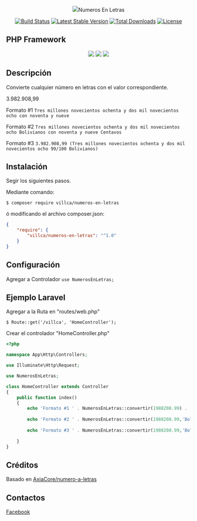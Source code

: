 <p align="center"><img src="https://avatars3.githubusercontent.com/u/34888056">Numeros En Letras</p>
<p align="center">
<a href="https://travis-ci.org/villca/numeros-en-letras"><img src="https://travis-ci.org/villca/numeros-en-letras.svg" alt="Build Status"></a>
<a href="https://packagist.org/packages/villca/numeros-en-letras"><img src="https://poser.pugx.org/villca/numeros-en-letras/v/stable.svg" alt="Latest Stable Version"></a>
<a href="https://packagist.org/packages/villca/numeros-en-letras"><img src="https://poser.pugx.org/villca/numeros-en-letras/d/total.svg" alt="Total Downloads"></a>
<a href="https://packagist.org/packages/villca/numeros-en-letras"><img src="https://poser.pugx.org/villca/numeros-en-letras/license.svg" alt="License"></a>
</p>

## PHP Framework

<p align="center">
<img src="https://laravel.com/assets/img/components/logo-laravel.svg">
<img src="https://phalconphp.com/images/phalcon1.png">
<img src="https://symfony.com/logos/symfony_black_02.svg">
</p>

## Descripción
Convierte cualquier número en letras con el valor correspondiente.

3.982.908,99

Formato #1 
``Tres millones novecientos ochenta y dos mil novecientos ocho con noventa y nueve ``

Formato #2 
``Tres millones novecientos ochenta y dos mil novecientos ocho Bolivianos con noventa y nueve Centavos``

Formato #3 
``3.982.908,99 (Tres millones novecientos ochenta y dos mil novecientos ocho 99/100 Bolivianos)``


## Instalación
Segir los siguientes pasos.

Mediante comando:

    $ composer require villca/numeros-en-letras

ó modificando el archivo composer.json:

```json
{
    "require": {
        "villca/numeros-en-letras": "^1.0"
    }
}
```

## Configuración
Agregar a Controlador `use NumerosEnLetras;`

## Ejemplo Laravel

Agregar a la Ruta en "routes/web.php"

    $ Route::get('/villca', 'HomeController');
    
Crear el controlador "HomeController.php"

```php
<?php

namespace App\Http\Controllers;

use Illuminate\Http\Request;

use NumerosEnLetras;

class HomeController extends Controller
{
    public function index()
    {
        echo 'Formato #1 ' . NumerosEnLetras::convertir(1988208.99) . '<br>';
        
        echo 'Formato #2 ' . NumerosEnLetras::convertir(1988208.99,'Bolivianos',false,'Centavos') . '<br>';
        
        echo 'Formato #3 ' . NumerosEnLetras::convertir(1988208.99,'Bolivianos',true) . '<br>';
        
    }
}
```

## Créditos

Basado en [AxiaCore/numero-a-letras](https://github.com/AxiaCore/numero-a-letras/blob/master/php/NumberToLetterConverter.class.php)

## Contactos

 [Facebook](https://www.facebook.com/JhessuVillca)
